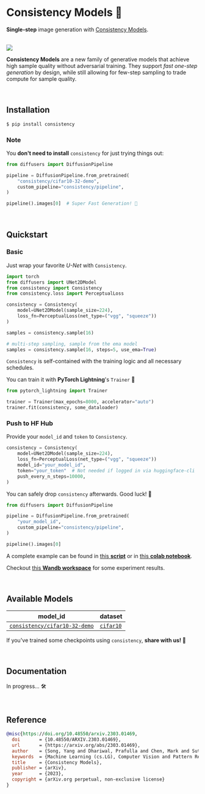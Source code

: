 # **Consistency Models** 🌃

**Single-step** image generation with [Consistency Models](https://arxiv.org/abs/2303.01469).

<br />

<img src="./assets/training.gif" />

<br />

**Consistency Models** are a new family of generative models that achieve high sample quality without adversarial training. They support _fast one-step generation_ by design, while still allowing for few-step sampling to trade compute for sample quality.

<br />

## Installation

```sh
$ pip install consistency
```

### Note

You **don't need to install** `consistency` for just trying things out:

```python
from diffusers import DiffusionPipeline

pipeline = DiffusionPipeline.from_pretrained(
    "consistency/cifar10-32-demo",
    custom_pipeline="consistency/pipeline",
)

pipeline().images[0]  # Super Fast Generation! 🤯
```

<br />

## Quickstart

### Basic

Just wrap your favorite _U-Net_ with `Consistency`.

```python
import torch
from diffusers import UNet2DModel
from consistency import Consistency
from consistency.loss import PerceptualLoss

consistency = Consistency(
    model=UNet2DModel(sample_size=224),
    loss_fn=PerceptualLoss(net_type=("vgg", "squeeze"))
)

samples = consistency.sample(16)

# multi-step sampling, sample from the ema model
samples = consistency.sample(16, steps=5, use_ema=True)
```

`Consistency` is self-contained with the training logic and all necessary schedules.

You can train it with **PyTorch Lightning**'s `Trainer` 🚀

```python
from pytorch_lightning import Trainer

trainer = Trainer(max_epochs=8000, accelerator="auto")
trainer.fit(consistency, some_dataloader)
```

### Push to HF Hub

Provide your `model_id` and `token` to `Consistency`.

```python
consistency = Consistency(
    model=UNet2DModel(sample_size=224),
    loss_fn=PerceptualLoss(net_type=("vgg", "squeeze"))
    model_id="your_model_id",
    token="your_token"  # Not needed if logged in via huggingface-cli
    push_every_n_steps=10000,
)
```

You can safely drop `consistency` afterwards. Good luck! 🤞

```python
from diffusers import DiffusionPipeline

pipeline = DiffusionPipeline.from_pretrained(
    "your_model_id",
    custom_pipeline="consistency/pipeline",
)

pipeline().images[0]
```

A complete example can be found in [this **script**](https://github.com/junhsss/consistency-models/blob/main/examples/train.py) or in [this **colab notebook**](https://colab.research.google.com/github/junhsss/consistency-models/blob/main/examples/consistency_models.ipynb).

Checkout [this **Wandb workspace**](https://wandb.ai/junhsss/consistency?workspace=user-junhsss) for some experiment results.

<br />

## Available Models

| model_id                                                                                                                  | dataset                                                                                    |
| ------------------------------------------------------------------------------------------------------------------------- | ------------------------------------------------------------------------------------------ |
| <a href="https://huggingface.co/consistency/cifar10-32-demo" target="_blank"><code>consistency/cifar10-32-demo</code></a> | <a href="https://huggingface.co/datasets/cifar10" target="_blank"><code>cifar10</code></a> |

If you've trained some checkpoints using `consistency`, **share with us! 🤗**

<br />

## Documentation

In progress... 🛠

<br />

## Reference

```bibtex
@misc{https://doi.org/10.48550/arxiv.2303.01469,
  doi       = {10.48550/ARXIV.2303.01469},
  url       = {https://arxiv.org/abs/2303.01469},
  author    = {Song, Yang and Dhariwal, Prafulla and Chen, Mark and Sutskever, Ilya},
  keywords  = {Machine Learning (cs.LG), Computer Vision and Pattern Recognition (cs.CV), Machine Learning (stat.ML), FOS: Computer and information sciences, FOS: Computer and information sciences},
  title     = {Consistency Models},
  publisher = {arXiv},
  year      = {2023},
  copyright = {arXiv.org perpetual, non-exclusive license}
}
```
